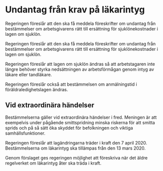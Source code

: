 # Undantag från krav på läkarintyg

Regeringen föreslår att den ska få meddela föreskrifter om undantag från bestämmelser om arbetsgivarens rätt till ersättning för sjuklönekostnader i lagen om sjuklön.

Regeringen föreslår att den ska få meddela föreskrifter om undantag från bestämmelser om arbetsgivarens rätt till ersättning för sjuklönekostnader i lagen om sjuklön.

Regeringen föreslår att lagen om sjuklön ändras så att arbetstagaren inte längre behöver styrka nedsättningen av arbetsförmågan genom intyg av läkare eller tandläkare.

Regeringen föreslår också att bestämmelsen om anmälningstid i föräldraledighetslagen ändras.

## Vid extraordinära händelser

Bestämmelserna gäller vid extraordinära händelser i fred. Meningen är att exempelvis under pågående smittspridning minska riskerna för att smitta sprids och på så sätt öka skyddet för befolkningen och viktiga samhällsfunktioner.

Regeringen föreslår att lagändringarna träder i kraft den 7 april 2020. Bestämmelserna om läkarintyg ska tillämpas från den 13 mars 2020.

Genom förslaget ges regeringen möjlighet att föreskriva när det äldre regelverket om läkarintyg åter ska träda i kraft.
